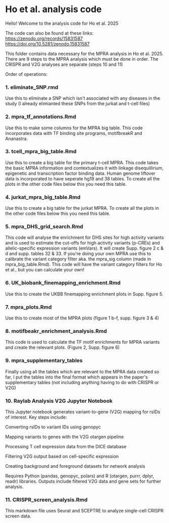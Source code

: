 # Ho et al. analysis code

Hello! Welcome to the analysis code for Ho et al. 2025

The code can also be found at these links:
https://zenodo.org/records/15831587 
https://doi.org/10.5281/zenodo.15831587 

This folder contains data necessary for the MPRA analysis in Ho et al. 2025. There are 9 steps to the MPRA analysis which must be done in order. The CRISPR and V2G analyses are separate (steps 10 and 11)

Order of operations:

### 1. eliminate_SNP.rmd 

Use this to eliminate a SNP which isn't associated with any diseases in the study (I already elimianted these SNPs from the jurkat and t-cell files)

### 2. mpra_tf_annotations.Rmd

Use this to make some columns for the MPRA big table. This code incorporates data with TF binding site programs, motifbreakR and Ananastra. 

### 3. tcell_mpra_big_table.Rmd 

Use this to create a big table for the primary t-cell MPRA. This code takes the basic MPRA information and contextualizes it with linkage disequillirium, epigenetic and transcription factor binding data. Human genome liftover data is incorporated to have seperate hg19 and 38 tables. To create all the plots in the other code files below this you need this table.

### 4. jurkat_mpra_big_table.Rmd 

Use this to create a big table for the jurkat MPRA. To create all the plots in the other code files below this you need this table.

### 5. mpra_DHS_grid_search.Rmd

This code will analyse the enrichment for DHS sites for high activity variants and is used to estimate the cut-offs for high activity variants (p-CREs) and allelic-specific expression variants (emVars). It will create Supp. figure 2 c & d and supp. tables 32 & 33. If you're doing your own MPRA use this to calibrate the variant category filter aka. the mpra_sig column (made in mpra_big_table.Rmd). This code will have the variant category filters for Ho et al., but you can calculate your own!

### 6. UK_biobank_finemapping_enrichment.Rmd

Use this to create the UKBB finemapping enrichment plots in Supp. figure 5.

### 7. mpra_plots.Rmd

Use this to create most of the MPRA plots (figure 1 b-f, supp. figure 3 & 4)

### 8. motifbeakr_enrichment_analysis.Rmd

This code is used to calculate the TF motif enrichments for MPRA variants and create the relevant plots. (Figure 2, Supp. figure 6)

### 9. mpra_supplementary_tables

Finally using all the tables which are relevant to the MPRA data created so far, I put the tables into the final format which appears in the paper's supplementary tables (not including anything having to do with CRISPR or V2G)

### 10. Raylab Analysis V2G Jupyter Notebook

This Jupyter notebook generates variant-to-gene (V2G) mapping for rsIDs of interest. Key steps include:

Converting rsIDs to variant IDs using genopyc

Mapping variants to genes with the V2G otargen pipeline

Processing T cell expression data from the DICE database

Filtering V2G output based on cell-specific expression

Creating background and foreground datasets for network analysis

Requires Python (pandas, genopyc, polars) and R (otargen, purrr, dplyr, readr) libraries. Outputs include filtered V2G data and gene sets for further analysis.

### 11. CRISPR_screen_analysis.Rmd

This markdown file uses Seurat and SCEPTRE to analyze single-cell CRISPR screen data.
